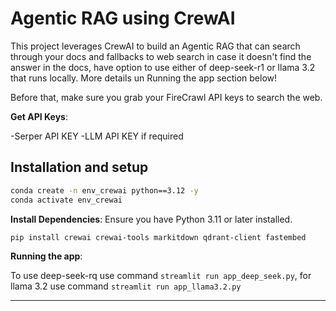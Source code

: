 
# Agentic RAG using CrewAI

This project leverages CrewAI to build an Agentic RAG that can search through your docs and fallbacks to web search in case it doesn't find the answer in the docs, have option to use either of deep-seek-r1 or llama 3.2 that runs locally. More details un Running the app section below!

Before that, make sure you grab your FireCrawl API keys to search the web.

**Get API Keys**:

-Serper API KEY
-LLM API KEY if required

## Installation and setup
```bash
conda create -n env_crewai python==3.12 -y
conda activate env_crewai
```

**Install Dependencies**:
   Ensure you have Python 3.11 or later installed.
   ```bash
   pip install crewai crewai-tools markitdown qdrant-client fastembed
   ```

**Running the app**:

To use deep-seek-rq use command ``` streamlit run app_deep_seek.py ```, for llama 3.2 use command ``` streamlit run app_llama3.2.py ```

---

